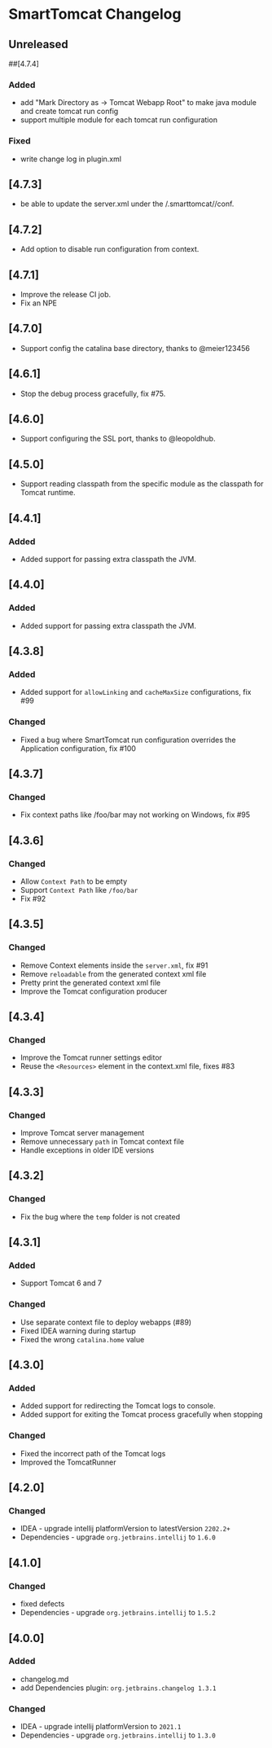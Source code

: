 <!-- Keep a Changelog guide -> https://keepachangelog.com -->
# SmartTomcat Changelog

## Unreleased

##[4.7.4]

### Added
- add "Mark Directory as -> Tomcat Webapp Root" to make java module and create tomcat run config
- support multiple module for each tomcat run configuration


### Fixed
- write change log in plugin.xml

## [4.7.3]

- be able to update the server.xml under the <project>/.smarttomcat/<module>/conf.

## [4.7.2]

- Add option to disable run configuration from context.

## [4.7.1]

- Improve the release CI job.
- Fix an NPE

## [4.7.0]

- Support config the catalina base directory, thanks to @meier123456

## [4.6.1]

- Stop the debug process gracefully, fix #75.

## [4.6.0]

- Support configuring the SSL port, thanks to @leopoldhub.

## [4.5.0]

- Support reading classpath from the specific module as the classpath for Tomcat runtime.

## [4.4.1]
### Added

- Added support for passing extra classpath the JVM.

## [4.4.0]
### Added

- Added support for passing extra classpath the JVM.

## [4.3.8]
### Added

- Added support for `allowLinking` and `cacheMaxSize` configurations, fix #99

### Changed

- Fixed a bug where SmartTomcat run configuration overrides the Application configuration, fix #100

## [4.3.7]
### Changed

- Fix context paths like /foo/bar may not working on Windows, fix #95

## [4.3.6]
### Changed

- Allow `Context Path` to be empty
- Support `Context Path` like `/foo/bar`
- Fix #92

## [4.3.5]
### Changed
- Remove Context elements inside the `server.xml`, fix #91
- Remove `reloadable` from the generated context xml file
- Pretty print the generated context xml file
- Improve the Tomcat configuration producer

## [4.3.4]
### Changed
- Improve the Tomcat runner settings editor 
- Reuse the `<Resources>` element in the context.xml file, fixes #83

## [4.3.3]
### Changed
- Improve Tomcat server management
- Remove unnecessary `path` in Tomcat context file
- Handle exceptions in older IDE versions

## [4.3.2]
### Changed
- Fix the bug where the `temp` folder is not created

## [4.3.1]
### Added
- Support Tomcat 6 and 7
### Changed
- Use separate context file to deploy webapps (#89)
- Fixed IDEA warning during startup
- Fixed the wrong `catalina.home` value

## [4.3.0]
### Added
- Added support for redirecting the Tomcat logs to console.
- Added support for exiting the Tomcat process gracefully when stopping
### Changed
- Fixed the incorrect path of the Tomcat logs
- Improved the TomcatRunner

## [4.2.0]
### Changed
- IDEA - upgrade intellij platformVersion to latestVersion `2202.2+`
- Dependencies - upgrade `org.jetbrains.intellij` to `1.6.0`

## [4.1.0]
### Changed 
- fixed defects
- Dependencies - upgrade `org.jetbrains.intellij` to `1.5.2`

## [4.0.0]
### Added
- changelog.md
- add Dependencies plugin: `org.jetbrains.changelog 1.3.1`

### Changed
- IDEA - upgrade intellij platformVersion to `2021.1`
- Dependencies - upgrade `org.jetbrains.intellij` to `1.3.0` 
